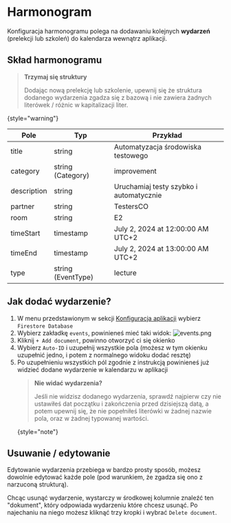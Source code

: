 # Harmonogram

Konfiguracja harmonogramu polega na dodawaniu kolejnych **wydarzeń** (prelekcji lub szkoleń) do kalendarza wewnątrz aplikacji.

## Skład harmonogramu

> **Trzymaj się struktury**
>
> Dodając nową prelekcję lub szkolenie, upewnij się że struktura dodanego wydarzenia zgadza się z bazową i nie zawiera żadnych literówek / różnic w kapitalizacji liter.
>
{style="warning"}

| Pole        | Typ                | Przykład                                |
|-------------|--------------------|-----------------------------------------|
| title       | string             | Automatyzacja środowiska testowego      |
| category    | string (Category)  | improvement                             |
| description | string             | Uruchamiaj testy szybko i automatycznie |
| partner     | string             | TestersCO                               |
| room        | string             | E2                                      |
| timeStart   | timestamp          | July 2, 2024 at 12:00:00 AM UTC+2       |
| timeEnd     | timestamp          | July 2, 2024 at 13:00:00 AM UTC+2       |
| type        | string (EventType) | lecture                                 |



## Jak dodać wydarzenie?

1. W menu przedstawionym w sekcji [Konfiguracja aplikacji](Konfiguracja-aplikacji.md#nawigacja-po-platformie-firebase) wybierz `Firestore Database`
2. Wybierz zakładkę `events`, powinieneś mieć taki widok:
   ![events.png](events.png)
3. Kliknij `+ Add document`, powinno otworzyć ci się okienko
4. Wybierz `Auto-ID` i uzupełnij wszystkie pola (możesz w tym okienku uzupełnić jedno, i potem z normalnego widoku dodać resztę)
5. Po uzupełnieniu wszystkich pól zgodnie z instrukcją powinieneś już widzieć dodane wydarzenie w kalendarzu w aplikacji
   > **Nie widać wydarzenia?**
   >
   > Jeśli nie widzisz dodanego wydarzenia, sprawdź najpierw czy nie ustawiłeś dat początku i zakończenia przed dzisiejszą datą, a potem upewnij się, że nie popełniłeś literówki w żadnej nazwie pola, oraz w żadnej typowanej wartości.
   >
   {style="note"}

## Usuwanie / edytowanie

Edytowanie wydarzenia przebiega w bardzo prosty sposób, możesz dowolnie edytować każde pole (pod warunkiem, że zgadza się ono z narzuconą strukturą).

Chcąc usunąć wydarzenie, wystarczy w środkowej kolumnie znaleźć ten "dokument", który odpowiada wydarzeniu które chcesz usunąć. Po najechaniu na niego możesz kliknąć trzy kropki i wybrać `Delete document`. 